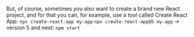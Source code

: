 But, of course, sometimes you also want to create a brand new React project, and for that you can, for example, use a tool called Create React App:
`npx create-react-app my-app`
`npx create-react-app@5 my-app` -> version 5
and next:
`npm start`
